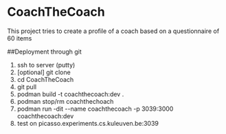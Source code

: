 # CoachTheCoach

This project tries to create a profile of a coach based on a questionnaire of 60 items

##Deployment through git
1. ssh to server (putty)
2. [optional] git clone
3. cd CoachTheCoach
4. git pull
5. podman build -t coachthecoach:dev .
6. podman stop/rm coachthechoach   
7. podman run -dit --name coachthecoach -p 3039:3000 coachthecoach:dev
8. test on picasso.experiments.cs.kuleuven.be:3039